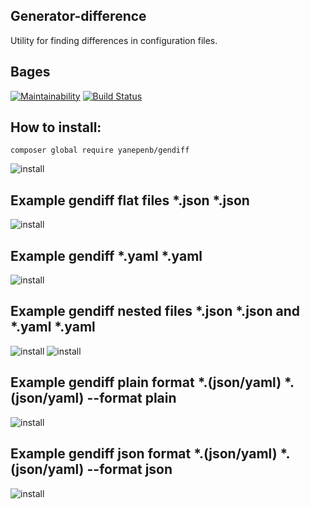 ## Generator-difference
Utility for finding differences in configuration files.

## **Bages**
[![Maintainability](https://api.codeclimate.com/v1/badges/3355327e66b586da4cde/maintainability)](https://codeclimate.com/github/yanepenb/php-project-lvl2/maintainability)
[![Build Status](https://travis-ci.com/yanepenb/php-project-lvl2.svg?branch=master)](https://travis-ci.com/yanepenb/php-project-lvl2)

## **How to install:**
```
composer global require yanepenb/gendiff
```
![install](https://i.imgur.com/SSWJqvL.gif)

## Example gendiff flat files *.json *.json
![install](https://i.imgur.com/iUHfey4.gif)

## Example gendiff *.yaml *.yaml
![install](https://i.imgur.com/QcHD0qP.gif)

## Example gendiff nested files *.json *.json and *.yaml *.yaml
![install](https://i.imgur.com/7ZM73ea.gif)
![install](https://i.imgur.com/K2ZT0qI.gif)

## Example gendiff plain format *.(json/yaml) *.(json/yaml) --format plain
![install](https://i.imgur.com/hGOumv1.gif)

## Example gendiff json format *.(json/yaml) *.(json/yaml) --format json
![install](https://i.imgur.com/1XE2Zqu.gif)